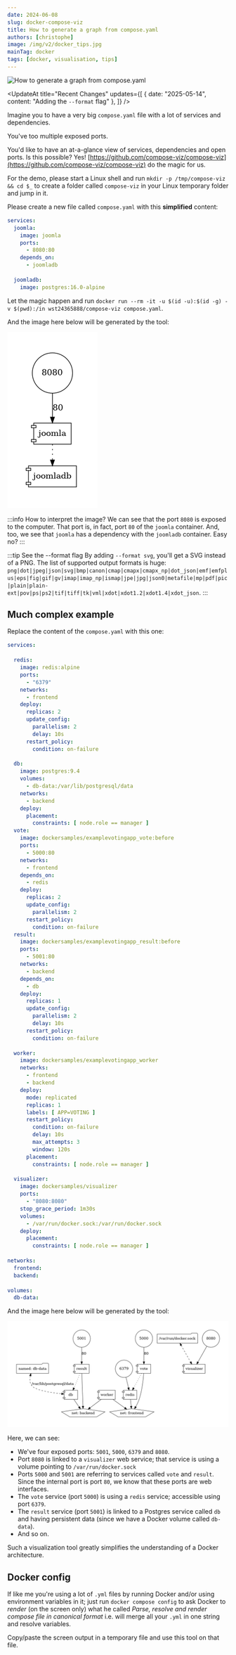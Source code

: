 ```yaml
---
date: 2024-06-08
slug: docker-compose-viz
title: How to generate a graph from compose.yaml
authors: [christophe]
image: /img/v2/docker_tips.jpg
mainTag: docker
tags: [docker, visualisation, tips]
---
```

![How to generate a graph from compose.yaml](/img/v2/docker_tips.jpg)

<UpdateAt
  title="Recent Changes"
  updates={[
    { date: "2025-05-14", content: "Adding the `--format` flag" },
  ]}
/>



Imagine you to have a very big `compose.yaml` file with a lot of services and dependencies.

You've too multiple exposed ports.

You'd like to have an at-a-glance view of services, dependencies and open ports. Is this possible? Yes! [https://github.com/compose-viz/compose-viz](https://github.com/compose-viz/compose-viz) do the magic for us.

<!-- truncate -->

For the demo, please start a Linux shell and run `mkdir -p /tmp/compose-viz && cd $_` to create a folder called `compose-viz` in your Linux temporary folder and jump in it.

Please create a new file called `compose.yaml` with this **simplified** content:

<Snippet filename="compose.yaml">

```yaml
services:
  joomla:
    image: joomla
    ports:
      - 8080:80
    depends_on:
      - joomladb

  joomladb:
    image: postgres:16.0-alpine
```

</Snippet>

Let the magic happen and run `docker run --rm -it -u $(id -u):$(id -g) -v $(pwd):/in wst24365888/compose-viz compose.yaml`.

And the image here below will be generated by the tool:

![Joomla compose-viz](./images/joomla.png)

:::info How to interpret the image?
We can see that the port `8080` is exposed to the computer. That port is, in fact, port `80` of the `joomla` container. And, too, we see that `joomla` has a dependency with the `joomladb` container. Easy no?
:::

<!-- cspell:disable -->
:::tip See the --format flag
By adding `--format svg`, you'll get a SVG instead of a PNG. The list of supported output formats is huge: `png|dot|jpeg|json|svg|bmp|canon|cmap|cmapx|cmapx_np|dot_json|emf|emfplus|eps|fig|gif|gv|imap|imap_np|ismap|jpe|jpg|json0|metafile|mp|pdf|pic|plain|plain-ext|pov|ps|ps2|tif|tiff|tk|vml|xdot|xdot1.2|xdot1.4|xdot_json`.
:::
<!-- cspell:enmkeable -->

## Much complex example

Replace the content of the `compose.yaml` with this one:

<Snippet filename="compose.yaml">

```yaml
services:

  redis:
    image: redis:alpine
    ports:
      - "6379"
    networks:
      - frontend
    deploy:
      replicas: 2
      update_config:
        parallelism: 2
        delay: 10s
      restart_policy:
        condition: on-failure

  db:
    image: postgres:9.4
    volumes:
      - db-data:/var/lib/postgresql/data
    networks:
      - backend
    deploy:
      placement:
        constraints: [ node.role == manager ]
  vote:
    image: dockersamples/examplevotingapp_vote:before
    ports:
      - 5000:80
    networks:
      - frontend
    depends_on:
      - redis
    deploy:
      replicas: 2
      update_config:
        parallelism: 2
      restart_policy:
        condition: on-failure
  result:
    image: dockersamples/examplevotingapp_result:before
    ports:
      - 5001:80
    networks:
      - backend
    depends_on:
      - db
    deploy:
      replicas: 1
      update_config:
        parallelism: 2
        delay: 10s
      restart_policy:
        condition: on-failure

  worker:
    image: dockersamples/examplevotingapp_worker
    networks:
      - frontend
      - backend
    deploy:
      mode: replicated
      replicas: 1
      labels: [ APP=VOTING ]
      restart_policy:
        condition: on-failure
        delay: 10s
        max_attempts: 3
        window: 120s
      placement:
        constraints: [ node.role == manager ]

  visualizer:
    image: dockersamples/visualizer
    ports:
      - "8080:8080"
    stop_grace_period: 1m30s
    volumes:
      - /var/run/docker.sock:/var/run/docker.sock
    deploy:
      placement:
        constraints: [ node.role == manager ]

networks:
  frontend:
  backend:

volumes:
  db-data:
```

</Snippet>

And the image here below will be generated by the tool:

![More complex example](./images/more_complex.png)

Here, we can see:

* We've four exposed ports: `5001`, `5000`, `6379` and `8080`.
* Port `8080` is linked to a `visualizer` web service; that service is using a volume pointing to `/var/run/docker.sock`
* Ports `5000` and `5001` are referring to services called `vote` and `result`. Since the internal port is port `80`, we know that these ports are web interfaces.
* The `vote` service (port `5000`) is using a `redis` service; accessible using port `6379`.
* The `result` service (port `5001`) is linked to a Postgres service called `db` and having persistent data (since we have a Docker volume called `db-data`).
* And so on.

Such a visualization tool greatly simplifies the understanding of a Docker architecture.

## Docker config

If like me you're using a lot of `.yml` files by running Docker and/or using environment variables in it; just run `docker compose config` to ask Docker to *render* (on the screen only) what he called *Parse, resolve and render compose file in canonical format* i.e. will merge all your `.yml` in one string and resolve variables.

Copy/paste the screen output in a temporary file and use this tool on that file.
